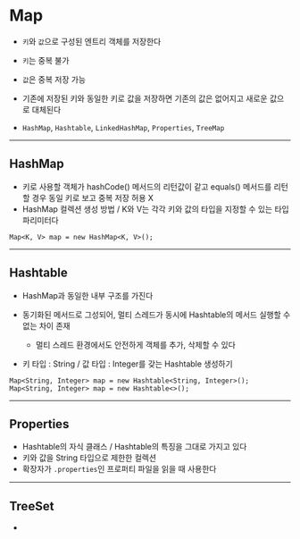 # Map
+ `키`와 `값`으로 구성된 엔트리 객체를 저장한다
+ `키`는 중복 불가
+ `값`은 중복 저장 가능
+ 기존에 저장된 키와 동일한 키로 값을 저장하면 기존의 값은 없어지고 새로운 값으로 대체된다

+ `HashMap`, `Hashtable`, `LinkedHashMap`, `Properties`, `TreeMap`

---

## HashMap
+ 키로 사용할 객체가 hashCode() 메서드의 리턴값이 같고 equals() 메서드를 리턴할 경우 동일 키로 보고 중복 저장 허용 X
+ HashMap 컬렉션 생성 방법 / K와 V는 각각 키와 값의 타입을 지정할 수 있는 타입 파리미터다
```declarative
Map<K, V> map = new HashMap<K, V>();
```

---

## Hashtable
+ HashMap과 동일한 내부 구조를 가진다
+ 동기화된 메서드로 그성되어, 멀티 스레드가 동시에 Hashtable의 메서드 실행할 수 없는 차이 존재
    + 멀티 스레드 환경에서도 안전하게 객체를 추가, 삭제할 수 있다

+ 키 타입 : String / 값 타입 : Integer를 갖는 Hashtable 생성하기
```declarative
Map<String, Integer> map = new Hashtable<String, Integer>();
Map<String, Integer> map = new Hashtable<>();
```

---

## Properties
+ Hashtable의 자식 클래스 / Hashtable의 특징을 그대로 가지고 있다
+ 키와 값을 String 타입으로 제한한 컬렉션
+ 확장자가 `.properties`인 프로퍼티 파일을 읽을 때 사용한다

---

## TreeSet
+ 